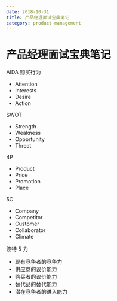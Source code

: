 ```yaml
---
date: 2018-10-31
title: 产品经理面试宝典笔记
category: product-management
---
```


# 产品经理面试宝典笔记

AIDA 购买行为

- Attention
- Interests
- Desire
- Action

SWOT

- Strength
- Weakness
- Opportunity
- Threat

4P

- Product
- Price
- Promotion
- Place

5C

- Company
- Competitor
- Customer
- Collaborator
- Climate

波特 5 力

- 现有竞争者的竞争力
- 供应商的议价能力
- 购买者的议价能力
- 替代品的替代能力
- 潜在竞争者的进入能力
